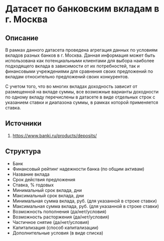 # Датасет по банковским вкладам в г. Москва #

## Описание ##
В рамках данного датасета проведена агрегация данных по условиям вкладов разных банков в г. Москва. 
Данная информация может быть использована как потенциальными клиентами для выбора наиболее подходящего вклада в зависимости от их потребностей, так и финансовыми учреждениями для сравнения своих предложений по вкладам относительно предложений своих конкурентов.

С учетом того, что во многих вкладах доходность зависит от размещенной на вкладе суммы, все возможные варианты доходности по одному вкладу перечислены в датасете в виде отдельных строк с указанием ставки и диапазона суммы, в рамках которой применяется ставка.

## Источники ##
1. https://www.banki.ru/products/deposits/

## Структура ##
- Банк
- Финансовый рейтинг надежности банка	(по общим активам)
- Название вклада
- Срок действия предложения	
- Ставка, % годовых
- Минимальный срок вклада, дни
- Максимальный срок вклада, дни	
- Минимальная сумма вклада, руб. (для указанной в строке ставки)
- Максимальная сумма вклада, руб.	(для указанной в строке ставки)
- Возможность пополнения (да/нет/условия)	
- Возможность расторжения	(да/нет/условия)	
- Частичное снятие (да/нет/условия)	
- Капитализация	(способ капитализации)	
- Дополнительные условия (в виде списка)
